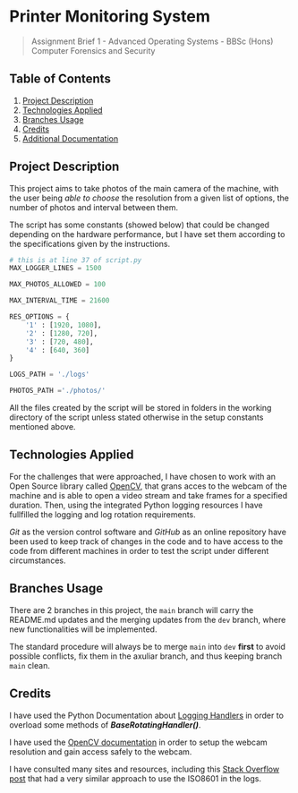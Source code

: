 # Printer Monitoring System

> Assignment Brief 1  - Advanced Operating Systems - BBSc (Hons) Computer Forensics and Security

## Table of Contents

1. [Project Description](#project-description)
2. [Technologies Applied](#technologies-applied)
3. [Branches Usage](#branches-usage)
4. [Credits](#credits)
5. [Additional Documentation](#additional-documentations)

## Project Description

This project aims to take photos of the main camera of the machine, with the user being _able to choose_ the resolution from a given list of options, the number of photos and interval between them.

The script has some constants (showed below) that could be changed depending on the hardware performance, but I have set them according to the specifications given by the instructions.

```python
# this is at line 37 of script.py
MAX_LOGGER_LINES = 1500

MAX_PHOTOS_ALLOWED = 100

MAX_INTERVAL_TIME = 21600

RES_OPTIONS = {
    '1' : [1920, 1080],
    '2' : [1280, 720],
    '3' : [720, 480],
    '4' : [640, 360]
}

LOGS_PATH = './logs'

PHOTOS_PATH ='./photos/'
```

All the files created by the script will be stored in folders in the working directory of the script unless stated otherwise in the setup constants mentioned above.

## Technologies Applied

For the challenges that were approached, I have chosen to work with an Open Source library called [OpenCV](https://docs.opencv.org/4.x/index.html), that grans acces to the webcam of the machine and is able to open a video stream and take frames for a specified duration. Then, using the integrated Python logging resources I have fullfilled the logging and log rotation requirements.

_Git_ as the version control software and _GitHub_ as an online repository have been used to keep track of changes in the code and to have access to the code from different machines in order to test the script under different circumstances.

## Branches Usage

There are 2 branches in this project, the `main` branch will carry the README.md updates and the merging updates from the `dev` branch, where new functionalities will be implemented.

The standard procedure will always be to merge `main` into `dev` **first** to avoid possible conflicts, fix them in the axuliar branch, and thus keeping branch `main` clean.

## Credits

I have used the Python Documentation about [Logging Handlers](https://docs.python.org/3/howto/logging.html#useful-handlers) in order to overload some methods of _**BaseRotatingHandler()**_.

I have used the [OpenCV documentation](https://docs.opencv.org/4.x/index.html) in order to setup the webcam resolution and gain access safely to the webcam.

I have consulted many sites and resources, including this [Stack Overflow post](https://stackoverflow.com/questions/63501504/python-logging-iso8601-timestamp-with-milliseconds-and-timezone-using-config-fi) that had a very similar approach to use the ISO8601 in the logs.
